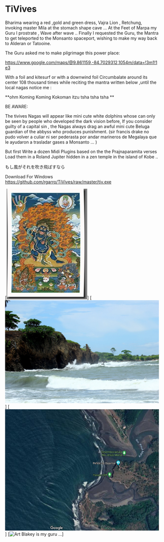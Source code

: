 # TiVives
Bharima wearing a red ,gold and green dress, Vajra Lion , Retchung, invoking master Mila at the stomach shape cave ...
At the Feet of Marpa my Guru I prostrate , Wave after wave ..
Finally I requested the Guru, the Mantra to get teleported to
the Monsanto spaceport, wishing to make my way back to Alderan or Tatooine.

The Guru asked me to make pilgrimage this power place:

https://www.google.com/maps/@9.861159,-84.7029312,1054m/data=!3m1!1e3

With a foil and kitesurf or with a downwind foil Circumbalate around its center 108 thousand times while reciting the mantra written below ,until the
local nagas notice me :

**ohm Koming Koming Kokoman itzu tsha tsha tsha **

BE AWARE:

The tivives Nagas will appear like mini cute white dolphins whose can only be seen by people who developed the dark vision before, If you consider guilty of a capital sin , the Nagas always drag an awful mini cute Beluga guardian of the abbyss who produces punishment. (sir francis drake no pudo volver a culiar ni ser pederasta por andar marineros de Megalaya que le ayudaron a trasladar gases a Monsanto ... )

But first Write a dozen Midi Plugins based on the the Prajnaparamita verses
Load them in a Roland Jupiter hidden in a zen temple in the island of Kobe ..

もし風がそれを吹き飛ばすなら

Download For Windows https://github.com/rgarro/TiVives/raw/master/tiv.exe

[![Art Blakey is my guru ... ](https://raw.githubusercontent.com/rgarro/TiVives/master/rsz_vajrapani3.png)]
[![Art Blakey is my guru ... ](https://raw.githubusercontent.com/rgarro/TiVives/master/IMG_6717.JPG)]
[![Art Blakey is my guru ... ](https://raw.githubusercontent.com/rgarro/TiVives/master/tivivessTRIKEbACK.PNG)]
[![Art Blakey is my guru ... ](https://raw.githubusercontent.com/rgarro/TiVives/master/nephi.png)]
